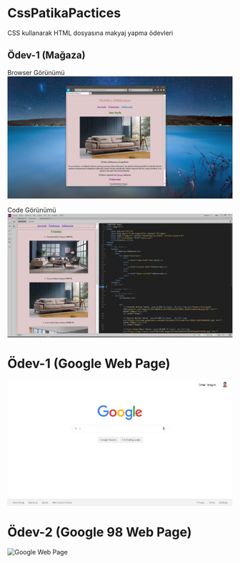 # CssPatikaPactices
CSS kullanarak HTML dosyasına makyaj yapma ödevleri

## Ödev-1 (Mağaza)
Browser Görünümü
![Browser Görünümü](/webPageWorkOne/img/Screenshot.jpg)

Code Görünümü
![Dreamweaver Görünümü](/webPageWorkOne/img/ScreenshotCode.jpg)



# Ödev-1 (Google Web Page)

![Google Web Page](/webGooglePage/screenshots/googlePageScreenshot.jpg)


# Ödev-2 (Google 98 Web Page)

![Google Web Page](/webGooglePage1998/screenshots/Screenshot.jpg)